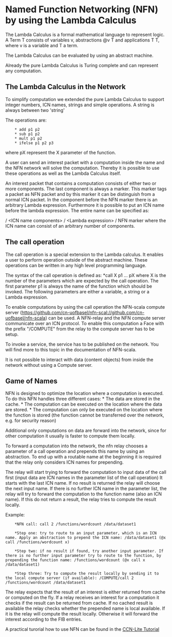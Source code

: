 # Named Function Networking (NFN) by using the Lambda Calculus 

The Lambda Calculus is a formal mathematical language to represent logic. A Term T consists of variables v, abstractions @v T and applications T T, where v is a variable and T a term.

The Lambda Calculus can be evaluated by using an abstract machine. 

Already the pure Lambda Calculus is Turing complete and can represent any computation.

## The Lambda Calculus in the Network
To simplify computation we extended the pure Lambda Calculus to support integer numbers, ICN names, strings and simple operations.
A string is always between two 'string'

The operations are: 

        * add p1 p2
        * sub p1 p2 
        * mult p1 p2
        * ifelse p1 p2 p3

where pX represent the X parameter of the function.

A user can send an interest packet with a computation inside the name and the NFN network will solve the computation. 
Thereby it is possible to use these operations as well as the Lambda Calculus itself.

An interest packet that contains a computation consists of either two or more components. 
The last component is always a marker. This marker tags a packet as NFN packet and by this marker it can be distinguish from a normal ICN packet.
In the component before the NFN marker there is an arbitrary Lambda expression. 
Furthermore it is possible to put an ICN name before the lambda expression.
The entire name can be specified as:

/ \<ICN name components\> / \<Lambda expression\> / NFN marker
where the ICN name can consist of an arbitrary number of components.

## The call operation
The call operation is a special extension to the Lambda calculus.
It enables a user to perform operation outside of the abstract machine.
These operations can be written in any high level programming language.

The syntax of the call operation is defined as: 
        *call X p1 ... pX
where X is the number of the parameters which are expected by the call operation.
The first parameter p1 is always the name of the function which should be invoked.
The following parameters are either a variable, a string or a Lambda expression. 

To enable computations by using the call operation the NFN-scala compute server (https://github.com/cn-uofbasel/nfn-scal://github.com/cn-uofbasel/nfn-scala) can be used. 
A NFN-relay and the NFN compute server communicate over an ICN protocol. To enable this computation a Face with the prefix "/COMPUTE" from the relay to the compute server has to be setup.

To invoke a service, the service has to be published on the network. You will find more to this topic in the documentation of NFN-scala.

It is not possible to interact with data (content objects) from inside the network without using a Compute server.

## Game of Names
NFN is designed to optimize the location where a computation is executed.
To do this NFN handles three different cases:
        * The data are stored in the cache.
        * The computation can be executed on the location where the data are stored.
        * The computation can only be executed on the location where the function is stored (the function cannot be transferred over the network, e.g. for security reason)

Additional only computations on data are forward into the network, since for other computation it usually is faster to compute them locally. 

To forward a computation into the network, the nfn relay chooses a parameter of a call operation and prepends this name by using an abstraction.
To end up with a routable name at the beginning it is required that the relay only considers ICN names for prepending.

The relay will start trying to forward the computation to input data of the call first (input data are ICN names in the parameter list of the call operation)
It starts with the last ICN name. If no result is returned the relay will choose the next input name.
If there is no further ICN name in the parameter list, the relay will try to forward the computation to the function name (also an ICN name).
If this do not return a result, the relay tries to compute the result locally.

Example:

        *NFN call: call 2 /functions/wordcount /data/dataset1

        *Step one: try to route to an input parameter, which is an ICN name. Apply an abstraction to prepend the ICN name: /data/dataset1 (@x call /functions/wordcount x)

        *Step two: if no result if found, try another input parameter. If there is no further input parameter try to route to the function, by prepending the function name: /functions/wordcount (@x call x /data/dataset1)

        *Step three: Try to compute the result locally by sending it to the local compute server (if available): /COMPUTE/call 2 /functions/wordcount /data/dataset1 

The relay expects that the result of an interest is either returned from cache or computed on the fly. 
If a relay receives an interest for a computation it checks if the result can be returned from cache. 
If no cached result is available the relay checks whether the prepended name is local available. If it is the relay will compute the result locally.
Otherwise it will forward the interest according to the FIB entries.

A practical turorial how to use NFN can be found in the [CCN-Lite Tutorial](../tutorial/tutorial.md)
